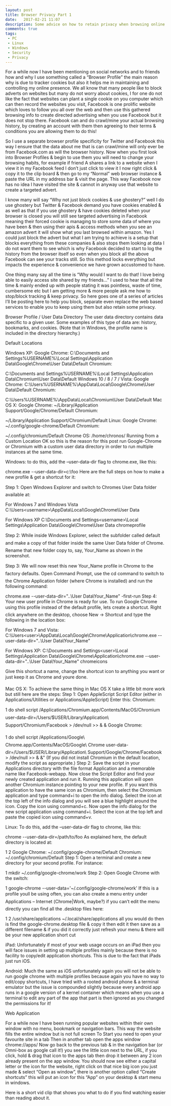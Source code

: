 ```yaml
---
layout: post
title: Browser Privacy Part 1
date:   2017-02-21 11:07
description: Some advice on how to retain privacy when browsing online with chromium
comments: true
tags:
 - PC
 - Linux
 - Windows
 - Security
 - Privacy
---
```



For a while now I have been mentioning on social networks and to friends how and why I use something called a “Browser Profile” the main reason why is due to tracker cookies but also it helps me in maintaining and controlling my online presence.
We all know that many people like to block adverts on websites but many do not worry about cookies, I for one do not like the fact that websites can plant a single cookie on you computer which can then record the websites you visit, Facebook is one prolific website which loves to follow you all over the web and then use this gathered browsing info to create directed advertising when you use Facebook but it does not stop there.
Facebook can and do crawl/mine your actual browsing history, by creating an account with them then agreeing to their terms & conditions you are allowing them to do this!

So I use a separate browser profile specificity for Twitter and Facebook this way I ensure that the data about me that is can crawl/mine will only ever be from Facebook.com as will the browser history. Now when you first look into Browser Profiles & begin to use them you will need to change your browsing habits, for example if friend A shares a link to a website when I view it in my Facebook feed I don’t just click to view it I now right click & copy it to the clip board & then go to my “Normal” web browser instance & paste the URL in my address bar & visit the page. This way Facebook now has no idea I have visited the site & cannot in anyway use that website to create a targeted advert.

I know many will say “Why not just block cookies & use ghostery?” well I do use ghostery but Twitter & Facebook demand you have cookies enabled & as well as that if you use ghostery & have cookies deleted when your browser is closed you will still see targeted advertising in Facebook meaning their forced cookie is managing to store some data of where you have been & then using their apis & access methods when you see an amazon advert it will show what you last browsed within amazon. Yes I could just block the advert but what I am trying to achieve is a setup that blocks everything from these companies & also stops them looking at data I do not want them to see which is why Facebook decided to start to log the history from the browser itself so even when you block all the above Facebook can see your tracks still. So this method locks everything but impacts the experience & convenience we have grown accustomed to have.

One thing many say all the time is “Why would I want to do that! I love being able to easily access site shared by my friends…” I used to hear that all the time & mainly ended up with people stating it was pointless, waste of time, cumbersome etc but I am getting more & more people ask me how to stop/block tracking & keep privacy. So here goes one of a series of articles I’ll be posting here to help you block, separate even replace the web based services to enable you to keep using them but also retain some privacy.

Browser Profile / User Data Directory
The user data directory contains data specific to a given user. Some examples of this type of data are: history, bookmarks, and cookies.
(Note that in Windows, the profile name is included in the directory hierarchy.)

Default Locations

Windows XP:
Google Chrome:
C:\Documents and Settings\%USERNAME%\Local Settings\Application Data\Google\Chrome\User Data\Default
Chromium:

C:\Documents and Settings\%USERNAME%\Local Settings\Application Data\Chromium\User Data\Default
Windows 10 / 8 / 7 / Vista:
Google Chrome:
C:\Users\%USERNAME%\AppData\Local\Google\Chrome\User Data\Default
Chromium:

C:\Users\%USERNAME%\AppData\Local\Chromium\User Data\Default
Mac OS X:
Google Chrome:
~/Library/Application Support/Google/Chrome/Default
Chromium:

~/Library/Application Support/Chromium/Default
Linux:
Google Chrome:
~/.config/google-chrome/Default
Chromium:

 ~/.config/chromium/Default
Chrome OS:
/home/chronos/
Running from a Custom Location
OK so this is the reason for this post run Google-Chrome or Chromium with a custom user data directory in order to run multiple instances at the same time.

Windows:
to do this, add the –user-data-dir flag to chrome.exe, like this:

chrome.exe --user-data-dir=c:\foo
Here are the full steps on how to make a new profile & get a shortcut for it:

Step 1: Open Windows Explorer and switch to Chromes User Data folder available at:

For Windows 7 and Windows Vista 
C:\Users\<username>\AppData\Local\Google\Chrome\User Data 

For Windows XP 
C:\Documents and Settings\<username>\Local Settings\Application Data\Google\Chrome\User Data
chromeprofile

Step 2: While inside Windows Explorer, select the subfolder called default and make a copy of that folder inside the same User Data folder of Chrome. Rename that new folder copy to, say, Your_Name as shown in the screenshot.

Step 3: We will now reset this new Your_Name profile in Chrome to the factory defaults. Open Command Prompt, use the cd command to switch to the Chrome Application folder (where Chrome is installed) and run the following command:

chrome.exe --user-data-dir="..\User Data\Your_Name" -first-run
Step 4: Your new user profile in Chrome is ready for use. To run Google Chrome using this profile instead of the default profile, lets create a shortcut. Right click anywhere on the desktop, choose New -> Shortcut and type the following in the location box:

For Windows 7 and Vista: 
C:\Users\<user>\AppData\Local\Google\Chrome\Application\chrome.exe --user-data-dir="..\User Data\Your_Name"

For Windows XP: 
C:\Documents and Settings\<user>\Local Settings\Application Data\Google\Chrome\Application\chrome.exe --user-data-dir="..\User Data\Your_Name"
chromeicons

Give this shortcut a name, change the shortcut icon to anything you want or just keep it as Chrome and youre done.

Mac OS X:
To achieve the same thing in Mac OS X take a little bit more work but still here are the steps:
Step 1:  Open AppleScript Script Editor (either in Applications/Utilities or Applications/AppleScript)
Enter this:
Chromium:

1
do shell script /Applications/Chromium.app/Contents/MacOS/Chromium user-data-dir=/Users/$USER/Library/Application\\ Support/Chromium/Facebook > /dev/null >> & &
Google Chrome:

1
do shell script /Applications/Google\\ Chrome.app/Contents/MacOS/Google\\ Chrome user-data-dir=/Users/$USER/Library/Application\\ Support/Google/Chrome/Facebook > /dev/null >> & &"
(If you did not install Chromium in the default location, modify the script as appropriate.)
Step 2: Save the script in your Applications directory with the file format Application and a memorable name like Facebook-webapp.
Now close the Script Editor and find your newly created application and run it. Running this application will open another Chromium instance pointing to your new profile.
If you want this application to have the same icon as Chromium, then select the Chromium application and type command+i to open the info dialog. Select the icon at the top left of the info dialog and you will see a blue highlight around the icon. Copy the icon using command+c. Now open the info dialog for the new script application using command+i. Select the icon at the top left and paste the copied icon using command+v.

Linux:
To do this, add the –user-data-dir flag to chrome, like this:

 chrome --user-data-dir=/path/to/foo
As explained here, the default directory is located at:

1
2
Google Chrome: ~/.config/google-chrome/Default
Chromium: ~/.config/chromium/Default
Step 1: Open a terminal and create a new directory for your second profile. For instance:

1
mkdir ~/.config/google-chrome/work
Step 2: Open Google Chrome with the switch:

1
google-chrome --user-data='~/.config/google-chrome/work'
If this is a profile youll be using often, you can also create a menu entry under Applications – Internet (Chrome|Work, maybe?) if you can’t edit the menu directly you can find all the .desktop files here:

1
2
/usr/share/applications
~/.local/share/applications
all you would do then is find the google-chrome.desktop file & copy it then edit it then save as a different filename & if you did it correctly just refresh your menu & there will be your new application short cut

iPad:
Unfortunately if most of your web usage occurs on an iPad then you will face issues in setting up multiple profiles mainly because there is no facility to copy/edit application shortcuts. This is due to the fact that iPads just run iOS.

Android:
Much the same as iOS unfortunately again you will not be able to run google chrome with multiple profiles because again you have no way to edit/copy shortcuts, I have tried with a rooted android phone & a terminal emulator but the issue is compounded slightly because every android app runs in a google version of a kernel container which means when you use a terminal to edit any part of the app that part is then ignored as you changed the permissions for it!

Web Application

For a while now I have been running popular websites within their own window with no menu, bookmark or navigation bars. This way the website fills the entire window but is not full screen
To Start you need to open your favourite site in a tab
Then in another tab open the apps window chrome://apps/
Now go back to the previous tab & in the navigation bar (or Omni-box as google call it!) you see the little icon next to the URL, if you click, hold & drag that icon to the apps tab then drop it between any 2 icon already present on the app window.
You should now see either a capital letter or the icon for the website, right click on that nice big icon you just made & select “Open as window”, there is another option called “Create shortcuts” this will put an icon for this “App” on your desktop & start menu in windows.

Here is a short vid clip that shows you what to do if you find watching  easier than reading about it.
